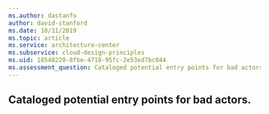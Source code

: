 ```yaml
---
ms.author: dastanfo
author: david-stanford
ms.date: 10/11/2019
ms.topic: article
ms.service: architecture-center
ms.subservice: cloud-design-principles
ms.uid: 18548220-8fbe-4718-95fc-2e53ed7bc044
ms.assessment_question: Cataloged potential entry points for bad actors.
---
```

## Cataloged potential entry points for bad actors.


